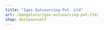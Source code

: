 ```yaml
---
title: "Igos Outsourcing Pvt. Ltd"
url: /bengaluru/igos-outsourcing-pvt-ltd/
shop: doityourself
---
```

